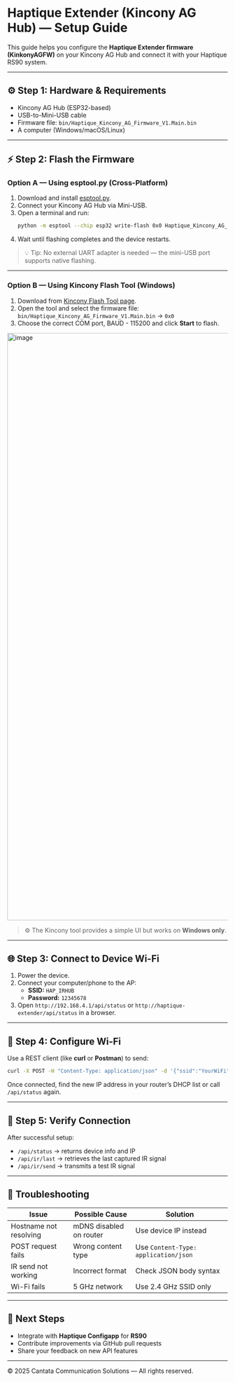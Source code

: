 # Haptique Extender (Kincony AG Hub) — Setup Guide

This guide helps you configure the **Haptique Extender firmware (KinkonyAGFW)** on your Kincony AG Hub and connect it with your Haptique RS90 system.

---

## ⚙️ Step 1: Hardware & Requirements

- Kincony AG Hub (ESP32-based)
- USB-to-Mini-USB cable
- Firmware file: `bin/Haptique_Kincony_AG_Firmware_V1.Main.bin`
- A computer (Windows/macOS/Linux)

---

## ⚡ Step 2: Flash the Firmware

### Option A — Using esptool.py (Cross-Platform)

1. Download and install [esptool.py](https://github.com/espressif/esptool).
2. Connect your Kincony AG Hub via Mini-USB.
3. Open a terminal and run:
   ```bash
   python -m esptool --chip esp32 write-flash 0x0 Haptique_Kincony_AG_Firmware_V1.Main.bin
   ```
4. Wait until flashing completes and the device restarts.

> 💡 Tip: No external UART adapter is needed — the mini-USB port supports native flashing.

---

### Option B — Using Kincony Flash Tool (Windows)

1. Download from [Kincony Flash Tool page](https://www.kincony.com/esp-module-flash-download-tools.html).  
2. Open the tool and select the firmware file:  
   `bin/Haptique_Kincony_AG_Firmware_V1.Main.bin`  -> `0x0`
3. Choose the correct COM port, BAUD - 115200 and click **Start** to flash.
<img width="827" height="1341" alt="image" src="https://github.com/user-attachments/assets/a68f977e-d043-4524-9427-8386b8c1823f" />

> ⚙️ The Kincony tool provides a simple UI but works on **Windows only**.

---

## 🌐 Step 3: Connect to Device Wi-Fi

1. Power the device.
2. Connect your computer/phone to the AP:  
   - **SSID:** `HAP_IRHUB`  
   - **Password:** `12345678`
3. Open `http://192.168.4.1/api/status` or `http://haptique-extender/api/status` in a browser.

---

## 📶 Step 4: Configure Wi-Fi

Use a REST client (like **curl** or **Postman**) to send:

```bash
curl -X POST -H "Content-Type: application/json" -d '{"ssid":"YourWiFi","pass":"YourPass"}' http://192.168.4.1/api/wifi/save
```

Once connected, find the new IP address in your router’s DHCP list or call `/api/status` again.

---

## 🎯 Step 5: Verify Connection

After successful setup:
- `/api/status` → returns device info and IP
- `/api/ir/last` → retrieves the last captured IR signal
- `/api/ir/send` → transmits a test IR signal

---

## 🧠 Troubleshooting

| Issue | Possible Cause | Solution |
|--------|----------------|-----------|
| Hostname not resolving | mDNS disabled on router | Use device IP instead |
| POST request fails | Wrong content type | Use `Content-Type: application/json` |
| IR send not working | Incorrect format | Check JSON body syntax |
| Wi-Fi fails | 5 GHz network | Use 2.4 GHz SSID only |

---

## 🧩 Next Steps

- Integrate with **Haptique Configapp** for **RS90**
- Contribute improvements via GitHub pull requests
- Share your feedback on new API features

---

© 2025 Cantata Communication Solutions — All rights reserved.
